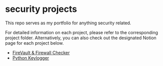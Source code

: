 # security projects

This repo serves as my portfolio for anything security related. 

For detailed information on each project, please refer to the corresponding project folder. Alternatively, you can also check out the designated Notion page for each project below.

- [FireVault & Firewall Checker](https://www.notion.so/macOS-FireVault-Firewall-Compliance-Checker-90d169900c024b78816386e9480cc6ff?pvs=4)
- [Python Keylogger](https://www.notion.so/lovira/Python-Keylogger-fbcea82ed4784f488d3c060878255119?pvs=4)

